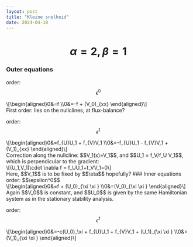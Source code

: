 ```yaml
---
layout: post
title: "Kleine snelheid"
date: 2024-04-10
---
```

# $$\alpha=2, \beta=1$$
### Outer equations
order: $$\epsilon^0$$
<div>\[\begin{aligned}0&=f \\0&=-f + (V_0)_{xx} \end{aligned}\]</div>
First order: lies on the nullclines, at flux-balance? 

order: $$\epsilon^1$$
<div>\[\begin{aligned}0&=f_{U}U_1 + f_{V}V_1 \\0&=-f_{U}U_1 - f_{V}V_1 + (V_1)_{xx} \end{aligned}\]</div>
Correction along the nullcline: $$V_1(x)=V_1$$, and $$U_1 = f_V/f_U V_1$$, which is perpendicular to the gradient: 
<div>\[(U_1,V_1)\cdot \nabla f = f_UU_1+f_VV_1=0\]</div>
Here, $$V_1$$ is to be fixed by $$\eta$$ hopefully? 
### Inner equations
order: $$\epsilon^0$$
<div>\[\begin{aligned}0&=f + (U_0)_{\xi \xi } \\0&=(V_0)_{\xi \xi } \end{aligned}\]</div>
Again $$V_0$$ is constant, and $$U_0$$ is given by the same Hamiltonian system as in the stationary stability analysis. 

order: $$\epsilon^1$$
<div>\[\begin{aligned}0&=-c(U_0)_\xi  + f_{U}U_1 + f_{V}V_1 + (U_1)_{\xi \xi } \\0&=(V_1)_{\xi \xi } \end{aligned}\]</div>
